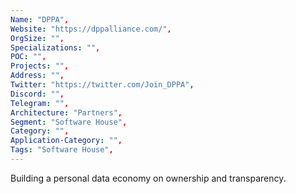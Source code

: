 ```yaml
--- 
Name: "DPPA", 
Website: "https://dppalliance.com/", 
OrgSize: "",
Specializations: "",
POC: "",
Projects: "",
Address: "",
Twitter: "https://twitter.com/Join_DPPA", 
Discord: "",
Telegram: "",
Architecture: "Partners",
Segment: "Software House",
Category: "",
Application-Category: "",
Tags: "Software House",
--- 
```

<!--lang:en--> 
Building a personal data economy on ownership and transparency.
<!--lang:es--] 
Construir una economía de datos personales basada en la propiedad y la transparencia.
<!--lang:de--] 
Aufbau einer persönlichen Datenökonomie auf Eigentum und Transparenz.
<!--lang:fr--] 
Construire une économie des données personnelles sur la propriété et la transparence.
<!--lang:pl--] 
Budowanie gospodarki danych osobowych w oparciu o własność i przejrzystość.
<!--lang:uk--] 
Побудова економіки персональних даних на основі власності та прозорості.
[!--lang:*--> 
